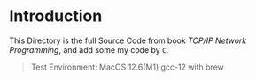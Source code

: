 # Introduction

This Directory is the full Source Code from book *TCP/IP Network Programming*, and add some my code by `C`.

> Test Environment:
> MacOS 12.6(M1)
> gcc-12 with brew



